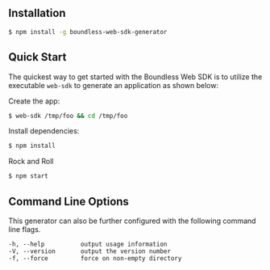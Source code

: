 ## Installation

```sh
$ npm install -g boundless-web-sdk-generator
```

## Quick Start

The quickest way to get started with the Boundless Web SDK is to utilize the executable `web-sdk` to generate an application as shown below:

Create the app:

```bash
$ web-sdk /tmp/foo && cd /tmp/foo
```

Install dependencies:

```bash
$ npm install
```

Rock and Roll

```bash
$ npm start
```

## Command Line Options

This generator can also be further configured with the following command line flags.

    -h, --help          output usage information
    -V, --version       output the version number
    -f, --force         force on non-empty directory

